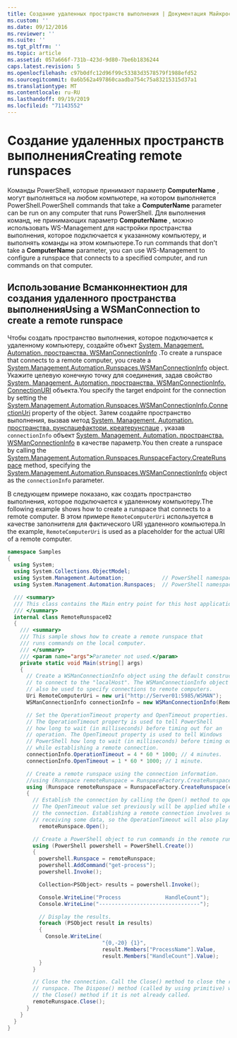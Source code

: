 ```yaml
---
title: Создание удаленных пространств выполнения | Документация Майкрософт
ms.custom: ''
ms.date: 09/12/2016
ms.reviewer: ''
ms.suite: ''
ms.tgt_pltfrm: ''
ms.topic: article
ms.assetid: 057a666f-731b-423d-9d80-7be6b1836244
caps.latest.revision: 5
ms.openlocfilehash: c97b0dfc12d96f99c53383d3578579f1988efd52
ms.sourcegitcommit: 0a6b562a497860caadba754c75a83215315d37a1
ms.translationtype: MT
ms.contentlocale: ru-RU
ms.lasthandoff: 09/19/2019
ms.locfileid: "71143552"
---
```

# <a name="creating-remote-runspaces"></a><span data-ttu-id="1d263-102">Создание удаленных пространств выполнения</span><span class="sxs-lookup"><span data-stu-id="1d263-102">Creating remote runspaces</span></span>

<span data-ttu-id="1d263-103">Команды PowerShell, которые принимают параметр **ComputerName** , могут выполняться на любом компьютере, на котором выполняется PowerShell.</span><span class="sxs-lookup"><span data-stu-id="1d263-103">PowerShell commands that take a **ComputerName** parameter can be run on any computer that runs PowerShell.</span></span> <span data-ttu-id="1d263-104">Для выполнения команд, не принимающих параметр **ComputerName** , можно использовать WS-Management для настройки пространства выполнения, которое подключается к указанному компьютеру, и выполнять команды на этом компьютере.</span><span class="sxs-lookup"><span data-stu-id="1d263-104">To run commands that don't take a **ComputerName** parameter, you can use WS-Management to configure a runspace that connects to a specified computer, and run commands on that computer.</span></span>

## <a name="using-a-wsmanconnection-to-create-a-remote-runspace"></a><span data-ttu-id="1d263-105">Использование Всманконнектион для создания удаленного пространства выполнения</span><span class="sxs-lookup"><span data-stu-id="1d263-105">Using a WSManConnection to create a remote runspace</span></span>

 <span data-ttu-id="1d263-106">Чтобы создать пространство выполнения, которое подключается к удаленному компьютеру, создайте объект [System. Management. Automation. пространства. WSManConnectionInfo](/dotnet/api/System.Management.Automation.Runspaces.WSManConnectionInfo) .</span><span class="sxs-lookup"><span data-stu-id="1d263-106">To create a runspace that connects to a remote computer, you create a [System.Management.Automation.Runspaces.WSManConnectionInfo](/dotnet/api/System.Management.Automation.Runspaces.WSManConnectionInfo) object.</span></span> <span data-ttu-id="1d263-107">Укажите целевую конечную точку для соединения, задав свойство [System. Management. Automation. пространства. WSManConnectionInfo. ConnectionURI](/dotnet/api/System.Management.Automation.Runspaces.WSManConnectionInfo.ConnectionUri) объекта.</span><span class="sxs-lookup"><span data-stu-id="1d263-107">You specify the target endpoint for the connection by setting the [System.Management.Automation.Runspaces.WSManConnectionInfo.ConnectionUri](/dotnet/api/System.Management.Automation.Runspaces.WSManConnectionInfo.ConnectionUri) property of the object.</span></span> <span data-ttu-id="1d263-108">Затем создайте пространство выполнения, вызвав метод [System. Management. Automation. пространства. рунспацефактори. креатерунспаце](/dotnet/api/System.Management.Automation.Runspaces.RunspaceFactory.CreateRunspace) , указав `connectionInfo` объект [System. Management. Automation. пространства. WSManConnectionInfo](/dotnet/api/System.Management.Automation.Runspaces.WSManConnectionInfo) в качестве параметр.</span><span class="sxs-lookup"><span data-stu-id="1d263-108">You then create a runspace by calling the [System.Management.Automation.Runspaces.RunspaceFactory.CreateRunspace](/dotnet/api/System.Management.Automation.Runspaces.RunspaceFactory.CreateRunspace) method, specifying the [System.Management.Automation.Runspaces.WSManConnectionInfo](/dotnet/api/System.Management.Automation.Runspaces.WSManConnectionInfo) object as the `connectionInfo` parameter.</span></span>

 <span data-ttu-id="1d263-109">В следующем примере показано, как создать пространство выполнения, которое подключается к удаленному компьютеру.</span><span class="sxs-lookup"><span data-stu-id="1d263-109">The following example shows how to create a runspace that connects to a remote computer.</span></span> <span data-ttu-id="1d263-110">В этом примере `RemoteComputerUri` используется в качестве заполнителя для фактического URI удаленного компьютера.</span><span class="sxs-lookup"><span data-stu-id="1d263-110">In the example, `RemoteComputerUri` is used as a placeholder for the actual URI of a remote computer.</span></span>

```csharp
namespace Samples
{
  using System;
  using System.Collections.ObjectModel;
  using System.Management.Automation;            // PowerShell namespace.
  using System.Management.Automation.Runspaces;  // PowerShell namespace.

  /// <summary>
  /// This class contains the Main entry point for this host application.
  /// </summary>
  internal class RemoteRunspace02
  {
    /// <summary>
    /// This sample shows how to create a remote runspace that
    /// runs commands on the local computer.
    /// </summary>
    /// <param name="args">Parameter not used.</param>
    private static void Main(string[] args)
    {
      // Create a WSManConnectionInfo object using the default constructor
      // to connect to the "localHost". The WSManConnectionInfo object can
      // also be used to specify connections to remote computers.
      Uri RemoteComputerUri = new uri("http://Server01:5985/WSMAN");
      WSManConnectionInfo connectionInfo = new WSManConnectionInfo(RemoteComputerUri);

      // Set the OperationTimeout property and OpenTimeout properties.
      // The OperationTimeout property is used to tell PowerShell
      // how long to wait (in milliseconds) before timing out for an
      // operation. The OpenTimeout property is used to tell Windows
      // PowerShell how long to wait (in milliseconds) before timing out
      // while establishing a remote connection.
      connectionInfo.OperationTimeout = 4 * 60 * 1000; // 4 minutes.
      connectionInfo.OpenTimeout = 1 * 60 * 1000; // 1 minute.

      // Create a remote runspace using the connection information.
      //using (Runspace remoteRunspace = RunspaceFactory.CreateRunspace())
      using (Runspace remoteRunspace = RunspaceFactory.CreateRunspace(connectionInfo))
      {
        // Establish the connection by calling the Open() method to open the runspace.
        // The OpenTimeout value set previously will be applied while establishing
        // the connection. Establishing a remote connection involves sending and
        // receiving some data, so the OperationTimeout will also play a role in this process.
          remoteRunspace.Open();

        // Create a PowerShell object to run commands in the remote runspace.
        using (PowerShell powershell = PowerShell.Create())
        {
          powershell.Runspace = remoteRunspace;
          powershell.AddCommand("get-process");
          powershell.Invoke();

          Collection<PSObject> results = powershell.Invoke();

          Console.WriteLine("Process              HandleCount");
          Console.WriteLine("--------------------------------");

          // Display the results.
          foreach (PSObject result in results)
          {
            Console.WriteLine(
                              "{0,-20} {1}",
                              result.Members["ProcessName"].Value,
                              result.Members["HandleCount"].Value);
          }
        }

        // Close the connection. Call the Close() method to close the remote
        // runspace. The Dispose() method (called by using primitive) will call
        // the Close() method if it is not already called.
        remoteRunspace.Close();
      }
    }
  }
}
```
